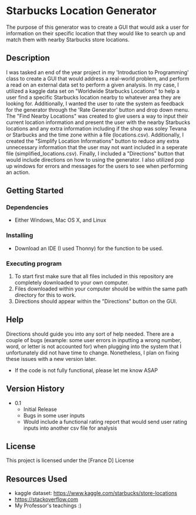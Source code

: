 # Starbucks Location Generator

The purpose of this generator was to create a GUI that would ask a user for information on their specific location that they would like to search up and match them with nearby Starbucks store locations.   

## Description

I was tasked an end of the year project in my 'Introduction to Programming' class to create a GUI that would address a real-world problem, and perform a read on an external data set to perform a given analysis. In my case, I utilized a kaggle data set on "Worldwide Starbucks Locations" to help a user find a specific Starbucks location nearby to whatever area they are looking for. Additionally, I wanted the user to rate the system as feedback for the generator through the 'Rate Generator' button and drop down menu. The "Find Nearby Locations" was created to give users a way to input their current location information and present the user with the nearby Starbucks locations and any extra information including if the shop was soley Tevana or Starbucks and the time zone within a file (locations.csv). Additionally, I created the "Simplify Location Informations" button to reduce any extra unnecessary information that the user may not want included in a seperate file (simplified_locations.csv). Finally, I included a "Directions" button that would include directions on how to using the generator. I  also utilized pop up windows for errors and messages for the users to see when performing an action.

## Getting Started

### Dependencies

* Either  Windows, Mac OS X, and Linux


### Installing

* Download an IDE (I used Thonny) for the function to be used. 


### Executing program

1. To start first make sure that all files included in this repository are completely downloaded to your own computer. 
2. Files downloaded within your computer should be within the same path directory for this to work. 
3. Directions should appear within the "Directions" button on the GUI.  

## Help

Directions should guide you into any sort of help needed. There are a couple of bugs (example: some user errors in inputting a wrong number, word, or letter is not accounted for) when plugging into the system that I unfortunately did not have time to change. Nonetheless, I plan on fixing these issues with a new version later. 

* If the code is not fully functional, please let me know ASAP


## Version History

* 0.1
    * Initial Release
    * Bugs in some user inputs
    * Would include a functional rating report  that would send user rating inputs into another csv file for analysis   

## License

This project is licensed under the [France D] License

## Resources Used
* kaggle dataset: https://www.kaggle.com/starbucks/store-locations 
* https://stackoverflow.com
* My Professor's teachings :)
